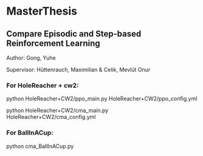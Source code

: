 # MasterThesis

## Compare Episodic and Step-based Reinforcement Learning

Author: Gong, Yuhe

Supervisor: Hüttenrauch, Maximilian & Celik, Mevlüt Onur

### For HoleReacher + cw2:

python HoleReacher+CW2/ppo_main.py HoleReacher+CW2/ppo_config.yml

python HoleReacher+CW2/cma_main.py HoleReacher+CW2/cma_config.yml



### For BallInACup:

python cma_BallInACup.py
